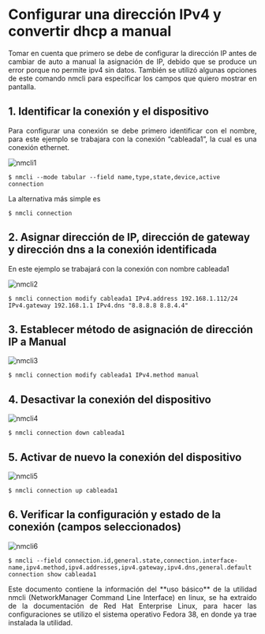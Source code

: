 # Configurar una dirección IPv4 y convertir dhcp a manual
<p align="justify">Tomar en cuenta que primero se debe de configurar la dirección IP antes de cambiar de auto a manual la asignación de IP, debido que se produce un error porque no permite ipv4 sin datos. También se utilizó algunas opciones de este comando nmcli para especificar los campos que quiero mostrar en pantalla. </p>

## 1. Identificar la conexión y el dispositivo
<p align="justify">Para configurar una conexión se debe primero identificar con el nombre, para este ejemplo se trabajara con la conexión “cableada1”, la cual es una conexión ethernet.</p>

![nmcli1](https://github.com/ismendoza/LinuxDocs/assets/18213479/b030799b-c716-4d7f-acf0-01b98a7cdc6d)
```
$ nmcli --mode tabular --field name,type,state,device,active connection
```
La alternativa más simple es
```
$ nmcli connection
```
## 2. Asignar dirección de IP, dirección de gateway y dirección dns a la conexión identificada
<p align="justify">En este ejemplo se trabajará con la conexión con nombre cableada1</p>

![nmcli2](https://github.com/ismendoza/LinuxDocs/assets/18213479/c2fc7e35-22f1-4ca3-b319-df1c72d35aab)

```
$ nmcli connection modify cableada1 IPv4.address 192.168.1.112/24 IPv4.gateway 192.168.1.1 IPv4.dns "8.8.8.8 8.8.4.4"
```

## 3. Establecer método de asignación de dirección IP a Manual

![nmcli3](https://github.com/ismendoza/LinuxDocs/assets/18213479/9ba1be7b-ed06-44df-9612-0d93276e7bee)

```
$ nmcli connection modify cableada1 IPv4.method manual
```
## 4. Desactivar la conexión del dispositivo

![nmcli4](https://github.com/ismendoza/LinuxDocs/assets/18213479/5bca8ab1-a1a6-4941-82bc-473b3013f828)

```
$ nmcli connection down cableada1
```
## 5. Activar de nuevo la conexión del dispositivo

![nmcli5](https://github.com/ismendoza/LinuxDocs/assets/18213479/63d2b76e-32f5-4530-982e-e673eff18e8a)
```
$ nmcli connection up cableada1
```
## 6. Verificar la configuración y estado de la conexión (campos seleccionados)

![nmcli6](https://github.com/ismendoza/LinuxDocs/assets/18213479/d7c4df2b-d652-4a91-a90d-9650cd02ee4c)

```
$ nmcli --field connection.id,general.state,connection.interface-name,ipv4.method,ipv4.addresses,ipv4.gateway,ipv4.dns,general.default  connection show cableada1
```
<p align="justify">Este documento contiene la información del **uso básico** de la utilidad nmcli  (NetworkManager Command Line Interface) en linux, se ha extraido de la documentación de Red Hat Enterprise Linux, para hacer las configuraciones se utilizo el sistema operativo Fedora 38, en donde ya trae instalada la utilidad.</p>
